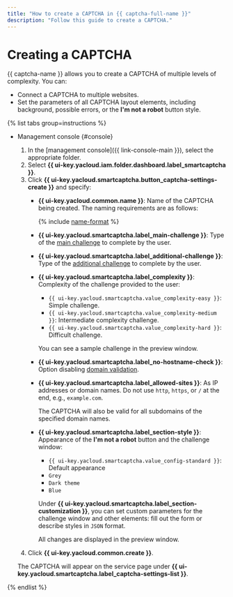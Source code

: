 ```yaml
---
title: "How to create a CAPTCHA in {{ captcha-full-name }}"
description: "Follow this guide to create a CAPTCHA."
---
```


# Creating a CAPTCHA

{{ captcha-name }} allows you to create a CAPTCHA of multiple levels of complexity. You can:

* Connect a CAPTCHA to multiple websites.
* Set the parameters of all CAPTCHA layout elements, including background, possible errors, or the **I'm not a robot** button style.

{% list tabs group=instructions %}

- Management console {#console}

   1. In the [management console]({{ link-console-main }}), select the appropriate folder.
   1. Select **{{ ui-key.yacloud.iam.folder.dashboard.label_smartcaptcha }}**.
   1. Click **{{ ui-key.yacloud.smartcaptcha.button_captcha-settings-create }}** and specify:
      * **{{ ui-key.yacloud.common.name }}**: Name of the CAPTCHA being created. The naming requirements are as follows:

         {% include [name-format](../../_includes/smartcaptcha/name-format.md) %}

      * **{{ ui-key.yacloud.smartcaptcha.label_main-challenge }}**: Type of the [main challenge](../concepts/tasks.md#main-task) to complete by the user.
      * **{{ ui-key.yacloud.smartcaptcha.label_additional-challenge }}**: Type of the [additional challenge](../concepts/tasks.md#additional-task) to complete by the user.
      * **{{ ui-key.yacloud.smartcaptcha.label_complexity }}**: Complexity of the challenge provided to the user:
         * `{{ ui-key.yacloud.smartcaptcha.value_complexity-easy }}`: Simple challenge.
         * `{{ ui-key.yacloud.smartcaptcha.value_complexity-medium }}`: Intermediate complexity challenge.
         * `{{ ui-key.yacloud.smartcaptcha.value_complexity-hard }}`: Difficult challenge.

         You can see a sample challenge in the preview window.
      * **{{ ui-key.yacloud.smartcaptcha.label_no-hostname-check }}**: Option disabling [domain validation](../concepts/domain-validation.md).
      * **{{ ui-key.yacloud.smartcaptcha.label_allowed-sites }}**: As IP addresses or domain names. Do not use `http`, `https`, or `/` at the end, e.g., `example.com`.

         The CAPTCHA will also be valid for all subdomains of the specified domain names.

      * **{{ ui-key.yacloud.smartcaptcha.label_section-style }}**: Appearance of the **I'm not a robot** button and the challenge window:
         * `{{ ui-key.yacloud.smartcaptcha.value_config-standard }}`: Default appearance
         * `Grey`
         * `Dark theme`
         * `Blue`

         Under **{{ ui-key.yacloud.smartcaptcha.label_section-customization }}**, you can set custom parameters for the challenge window and other elements: fill out the form or describe styles in `JSON` format.

         All changes are displayed in the preview window.
   1. Click **{{ ui-key.yacloud.common.create }}**.

   The CAPTCHA will appear on the service page under **{{ ui-key.yacloud.smartcaptcha.label_captcha-settings-list }}**.

{% endlist %}
